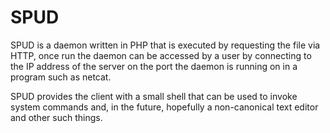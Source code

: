 # SPUD

SPUD is a daemon written in PHP that is executed by requesting the file via HTTP, once run the daemon can be accessed by a user by connecting to the IP address of the server on the port the daemon is running on in a program such as netcat.

SPUD provides the client with a small shell that can be used to invoke system commands and, in the future, hopefully a non-canonical text editor and other such things.